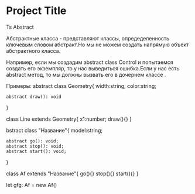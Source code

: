 
# Project Title

Ts Abstract

Абстрактные класса - представляют классы, опредеделенность ключевым словом абстракт.Но мы не можем создать напрямую объект абстрактного класса.

Например, если мы создадим abstract class Control и попытаемся создать его экземпляр, то у нас выведиться ошибка.Если у нас есть abstract метод, то мы должны вызвать его в дочернем классе .

Примеры:
abstract class Geometry{
    width:string;
    color:string;
    
    abstract draw(): void
}

class Line extends Geometry{
    x1:number;
    draw(){}
}

bstract class "Название"{
    model:string;

    abstract go(): void;
    abstract stop(): void;
    abstract start(): void;
}

class Af extends "Название"{
    go(){}
    stop(){}
    start(){}
}

let gfg: Af = new Af()



